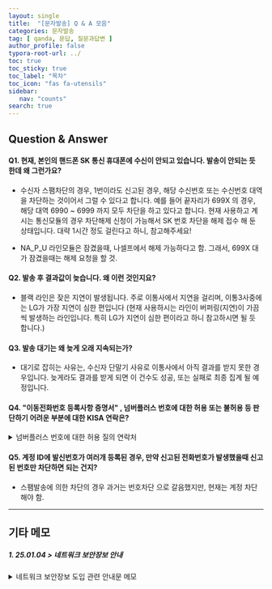 ```yaml
---
layout: single
title:  "[문자발송] Q & A 모음"
categories: 문자발송
tag: [ qanda, 문답, 질문과답변 ]
author_profile: false
typora-root-url: ../
toc: true
toc_sticky: true
toc_label: "목차"
toc_icon: "fas fa-utensils" 
sidebar:
   nav: "counts"
search: true
---
```




## Question & Answer



#### Q1.  현재, 본인의 핸드폰 SK 통신 휴대폰에 수신이 안되고 있습니다. 발송이 안되는 듯 한데 왜 그런가요?

* 수신자 스팸차단의 경우, 1번이라도 신고된 경우, 해당 수신번호 또는 수신번호 대역을 차단하는 것이어서 그럴 수 있다고 합니다. 예를 들어 끝자리가 699X 의 경우, 해당 대역 6990 ~ 6999 까지 모두 차단을 하고 있다고 합니다. 현재 사용하고 계시는 통신모듈의 경우 차단해제 신청이 가능해서 SK 번호 차단을 해제 접수 해 둔 상태입니다. 대략 1시간 정도 걸린다고 하니, 참고해주세요!

* NA_P_U 라인모듈은 잠겼을때, 나셀프에서 해제 가능하다고 함. 그래서, 699X 대가 잠겼을때는 해제 요청을 할 것.



#### Q2. 발송 후 결과값이 늦습니다. 왜 이런 것인지요?

* 블랙 라인은 잦은 지연이 발생됩니다. 주로 이통사에서 지연을 걸리며, 이통3사중에는 LG가 가장 지연이 심한 편입니다
  (현재 사용하시는 라인이 버퍼링(지연)이 가끔씩 발생하는 라인입니다. 특히 LG가 지연이 심한 편이라고 하니 참고하시면 될 듯 합니다.)

#### Q3. 발송 대기는 왜 늦게 오래 지속되는가?

* 대기로 잡히는 사유는, 수신자 단말기 사유로 이통사에서 아직 결과를 받지 못한 경우입니다. 늦게라도 결과를 받게 되면 이 건수도 성공, 또는 실패로 최종 집계 될 예정입니다.

#### Q4. "이동전화번호 등록사항 증명서" , 넘버플러스 번호에 대한 허용 또는 불허용 등 판단하기 어려운 부분에 대한 KISA 연락은? 

<details>
  <summary>넘버플러스 번호에 대한 허용 질의 연락처</summary>
    * 투넘버에 관련한 자료는 나셀프(주)에서 없어서 KISA 로 직접 물어보라고 TOSS 함.<br>
	* KISA 전화는 02-405-4839 또는 02-405-5291<br>
	* 이메일 : numbers@kisa.or.kr<br>
	* 궁금한 사항은 이메일 또는 전화로 직접 물어보는 것이 빠를 듯.<br>

</details>

#### Q5. 계정 ID에 발신번호가 여러개 등록된 경우, 만약 신고된 전화번호가 발생했을때  신고된 번호만 차단하면 되는 건지?
* 스팸발송에 의한 차단의 경우 과거는 번호차단 으로 갈음했지만, 현재는 계정 차단해야 함.





---

## 기타 메모

##### 1. 25.01.04 > 네트워크 보안장보 안내

<details>
  <summary>네트워크 보안장보 도입 관련 안내문 메모</summary>

네트워크 보안장비(UTM) 도입에 따라 <br>
2025년 1월 사용분부터 매 월 50,000원(VAT별도)의 <br>
보안 장비비가 청구될 예정으로 안내 드립니다. <br>

2022년 IDC센터를 이전한 뒤, 4번의 서버관리비 인상이 <br>
있었음에도 나셀프는 단 한번의 관리비 인상도 하지 않았습니다. <br>

다만, 이번에 약 3,000만원의 고가 장비를 도입함에 <br>
따라 부득이 월 보안 장비비를 청구하게 되었음을 안내 드리오니 <br>
너그러운 마음으로 이해해 주시기 바랍니다. <br>

<br>
<도입 배경><br>
아시다시피, <br>
지난 2024년 중순 경 골프·호텔·문자업계를 중심으로, <br>
회원계정 해킹을 통한 대량의 스팸문자가 전송된 사례가 발생하였습니다. <br>

KISA 및 관련 부처에서 여러 가지 기술 대응 방안 및 <br>
지침이 권장 되었으며, 해킹 방지 의무를 다하지 않은 <br>
사업자에게는 시정명령 및 과태료를 부과하는 등의 처분을 내린 바 있습니다. <br>

※ 해킹 방지 의무를 다하지 않은 사업자에게는 <br>
시정명령 및 과태료를 처분하고 있습니다. <br>

이에 나셀프에서는 아래와 같이 보안전문가를 <br>
통해 수차례 컨설팅을 받았으며 최적의 <br>
보안솔루션을 추천받아 도입하게 되었습니다. <br>

2024.05 KISA 문자 솔루션 보안 취약점 분석<br>
2024.06 Eyeon Security 보안 취약점 타겟 분석<br>
2024.08 A3 SECURITY 정보보호 컨설팅 진행<br>
2024.09 SK쉘더스 모의침투 기반 보안 취약점 진단<br>
2024.12 AXGATE 통합보안솔루션 UTM 장비 추가 도입<br>

<br>
<도입 효과><br>
기존에는 서버 내 웹방화벽이 모든 침투 공격에 <br>
대해 방어해 왔습니다. <br>

도입 후에는 <br>
1차로 UTM 장비가 유해IP와 정상치를 넘어선 <br>
요청 및 불필요한 패킷을 걸러내며, <br>
2차로 웹방화벽이 필터된 패킷 중 우회 공격을 <br>
집중 방어하게 됩니다. <br>

즉, 더 많은 침투 공격을 효과적으로 방어할 수 <br>
있으며 서버 내 웹방화벽의 리소스가 절감되어 <br>
서버 처리 속도가 빨라집니다. <br>

이로 인해 한 업체당 월 12만원 정도의 추가 <br>
관리비가 발생하나, 나셀프에서 50%이상을 <br>
충당하기로 하였으며 각 고객사 부담비용은 <br>
5만원(VAT별도)으로 산정 되었습니다. <br>

<br>
따라서, <br>
2025년 1월 관리비부터 보안 장비비 <br>
50,000원(VAT별도)이 청구될 예정으로 안내 드립니다. <br>
자세한 설명이 필요한 경우에는 아래 <br>
문의처로 연락주시면 상세히 설명 드리겠습니다. <br>

<br>
2024년 다사다난 했던 한 해도 <br>
저물어 가네요. <br>
연말 마무리 잘 하시어 유종의 미를 <br>
거두셨으면 좋겠습니다~^^ <br>

나셀프는 앞으로도 더 나은 시스템 <br>
개선을 위해 노력하겠습니다. <br>

감사합니다.<br>

</detail>